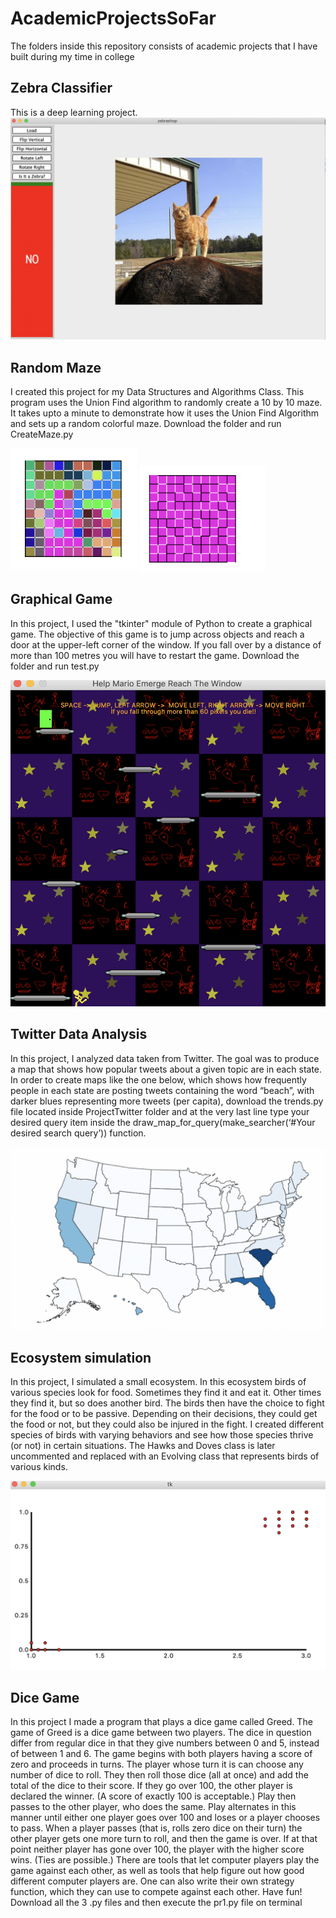 # AcademicProjectsSoFar
The folders inside this repository consists of academic projects that I have built during my time in college

## Zebra Classifier

This is a deep learning project. 
![Zebra_Identifier](https://github.com/prg007/AcademicProjectsSoFar/blob/master/AcademicProjects//Academic_Project_Screenshots/Deep_Learning_Colonels3.png)

## Random Maze

I created this project for my Data Structures and Algorithms Class. This program uses the Union Find algorithm to randomly create a 10 by 10 maze. It takes upto a minute to demonstrate how it uses the Union Find Algorithm and sets up a random colorful maze. Download the folder and run CreateMaze.py

<p float = "left">
  <img src = "https://github.com/prg007/AcademicProjectsSoFar/blob/master/AcademicProjects/Academic_Project_Screenshots/Maze1.png" width = 40%> 
  <img src = "https://github.com/prg007/AcademicProjectsSoFar/blob/master/AcademicProjects/Academic_Project_Screenshots/Maze2.png"  width = 40%> 
</p>

## Graphical Game

In this project, I used the "tkinter" module of Python to create a graphical game. The objective of this game is to jump across objects and reach a door at the upper-left corner of the window. If you fall over by a distance of more than 100 metres you will have to restart the game. Download the folder and run test.py

  ![Run_Man](https://github.com/prg007/AcademicProjectsSoFar/blob/master/AcademicProjects/Academic_Project_Screenshots/RunMan.png)
  
## Twitter Data Analysis

In this project, I analyzed data taken from Twitter. The goal was to produce a map that shows how popular tweets about a given topic are in each state. In order to create maps like the one below, which shows how frequently people in each state are posting tweets containing the word “beach”, with darker blues representing more tweets (per capita), download the trends.py file located inside ProjectTwitter folder and at the very last line type your desired query item inside the draw_map_for_query(make_searcher(‘#Your desired search query’)) function.

  ![US_MAP](https://github.com/prg007/AcademicProjectsSoFar/blob/master/AcademicProjects/Academic_Project_Screenshots/TwitterDataAnalysis.png)
  
 ## Ecosystem simulation
 
 In this project, I simulated a small ecosystem. In this ecosystem birds of various species look for food. Sometimes they find it and eat it. Other times they find it, but so does another bird. The birds then have the choice to fight for the food or to be passive. Depending on their decisions, they could get the food or not, but they could also be injured in the fight. I created different species of birds with varying behaviors and see how those species thrive (or not) in certain situations. The Hawks and Doves class is later uncommented and replaced with an Evolving class that represents birds of various kinds.
 
  ![Hawk_Dove](https://github.com/prg007/AcademicProjectsSoFar/blob/master/AcademicProjects/Academic_Project_Screenshots/HawkDove.png)
  
 ## Dice Game
 
 In this project I made a program that plays a dice game called Greed. The game of Greed is a dice game between two players. The dice in question differ from regular dice in that they give numbers between 0 and 5, instead of between 1 and 6. The game begins with both players having a score of zero and proceeds in turns. The player whose turn it is can choose any number of dice to roll. They then roll those dice (all at once) and add the total of the dice to their score. If they go over 100, the other player is declared the winner. (A score of exactly 100 is acceptable.) Play then passes to the other player, who does the same. Play alternates in this manner until either one player goes over 100 and loses or a player chooses to pass. When a player passes (that is, rolls zero dice on their turn) the other player gets one more turn to roll, and then the game is over. If at that point neither player has gone over 100, the player with the higher score wins. (Ties are possible.) There are tools that let computer players play the game against each other, as well as tools that help figure out how good different computer players are. One can also write their own strategy function, which they can use to compete against each other. Have fun!
Download all the 3 .py files and then execute the pr1.py file on terminal
